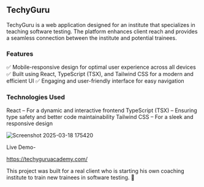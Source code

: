 ## TechyGuru

TechyGuru is a web application designed for an institute that specializes in teaching software testing. The platform enhances client reach and provides a seamless connection between the institute and potential trainees.

### Features

✅ Mobile-responsive design for optimal user experience across all devices
✅ Built using React, TypeScript (TSX), and Tailwind CSS for a modern and efficient UI
✅ Engaging and user-friendly interface for easy navigation

### Technologies Used

React – For a dynamic and interactive frontend
TypeScript (TSX) – Ensuring type safety and better code maintainability
Tailwind CSS – For a sleek and responsive design


![Screenshot 2025-03-18 175420](https://github.com/user-attachments/assets/b7568b57-24d7-41aa-b3f9-fac255faeae9)


Live Demo-

https://techyguruacademy.com/

This project was built for a real client who is starting his own coaching institute to train new trainees in software testing. 🚀
